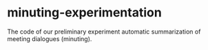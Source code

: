 # minuting-experimentation
The code of our preliminary experiment automatic summarization of meeting dialogues (minuting).
